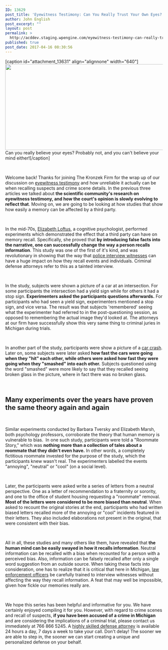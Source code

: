 ```yaml
---
ID: 13629
post_title: 'Eyewitness Testimony: Can You Really Trust Your Own Eyes? (Part 4)'
author: John English
post_excerpt: ""
layout: post
permalink: >
  http://acddev.staging.wpengine.com/eyewitness-testimony-can-really-trust-eyes-part-4.html
published: true
post_date: 2017-04-16 08:30:56
---
```

[caption id="attachment_13631" align="alignnone" width="640"]<img class="size-full wp-image-13631" src="http://acddev.staging.wpengine.com/wp-content/uploads/2017/04/beautiful-2314_640.jpg" alt="" width="640" height="274" /> Can you really believe your eyes? Probably not, and you can't believe your mind either![/caption]

&nbsp;

<span style="font-weight: 400;">Welcome back! Thanks for joining The Kronzek Firm for the wrap up of our discussion on </span><a href="http://acddev.staging.wpengine.com/eyewitness-testimony-can-really-trust-eyes-part-1.html" target="_blank"><span style="font-weight: 400;">eyewitness testimony</span></a><span style="font-weight: 400;"> and how unreliable it actually can be when recalling suspects and crime scene details. In the previous three articles we talked about </span><b>the scientific community's research on eyewitness testimony, and how the court's opinion is slowly evolving to reflect that</b><span style="font-weight: 400;">. Moving on, we are going to be looking at how studies that show how easily a memory can be affected by a third party.</span>

&nbsp;

<span style="font-weight: 400;">In the mid-70s, </span><a href="http://www.hup.harvard.edu/catalog.php?isbn=9780674287778" target="_blank"><span style="font-weight: 400;">Elizabeth Loftus</span></a><span style="font-weight: 400;">, a cognitive psychologist, performed experiments which demonstrated the effect that a third party can have on memory recall. Specifically, she proved that </span><b>by introducing false facts into the narrative, one can successfully change the way a person recalls information</b><span style="font-weight: 400;">. This study was one of the first of it's kind, and was revolutionary in showing that the way that </span><a href="http://acddev.staging.wpengine.com/lineup.html" target="_blank"><span style="font-weight: 400;">police interview witnesses</span></a><span style="font-weight: 400;"> can have a huge impact on how they recall events and individuals. Criminal defense attorneys refer to this as a tainted interview. </span>

&nbsp;

<span style="font-weight: 400;">In the study, subjects were shown a picture of a car at an intersection. For some participants the intersection had a yield sign while for others it had a stop sign. </span><b>Experimenters asked the participants questions afterwards.</b><span style="font-weight: 400;"> For participants who had seen a yield sign, experimenters mentioned a stop sign, and vice versa. The result was that subjects 'remembered' seeing what the experimenter had referred to in the post-questioning session, as opposed to remembering the actual image they'd looked at. The attorneys at our firm have successfully show this very same thing to criminal juries in Michigan during trials. </span>

&nbsp;

<span style="font-weight: 400;">In another part of the study, participants were show a picture of a </span><a href="http://www.windrunkdriving.com/" target="_blank"><span style="font-weight: 400;">car crash</span></a><span style="font-weight: 400;">. Later on, some subjects were later asked </span><b>how fast the cars were going when they "hit" each other, while others were asked how fast they were going when they "smashed" into each other.</b><span style="font-weight: 400;"> Subjects questioned using the word "smashed" were more likely to say that they recalled seeing broken glass in the picture, where in fact there was no broken glass.</span>

&nbsp;
<h2>Many experiments over the years have proven the same theory again and again</h2>
&nbsp;

<span style="font-weight: 400;">Similar experiments conducted by Barbara Tversky and Elizabeth Marsh, both psychology professors, corroborate the theory that human memory is vulnerable to bias. </span><span style="font-weight: 400;"> </span><span style="font-weight: 400;">In one such study, participants were told a "Roommate Story," which was </span><b>nothing more than a collection of tales about a roommate that they didn't even have.</b><span style="font-weight: 400;"> In other words, a completely fictitious roommate invested for the purpose of the study, which the participants knew wasn't real. The experimenters labelled the events "annoying", "neutral" or "cool" (on a social level).</span>

&nbsp;

<span style="font-weight: 400;">Later, the participants were asked write a series of letters from a neutral perspective. One as a letter of recommendation to a fraternity or sorority, and one to the office of student housing requesting a "roommate" removal. </span><b>Most of the letters were considered to be more biased than neutral</b><span style="font-weight: 400;">. When asked to recount the original stories at the end, participants who had written biased letters recalled more of the annoying or "cool" incidents featured in their letters. They also included elaborations not present in the original, that were consistent with their bias. </span>

&nbsp;

<span style="font-weight: 400;">All in all, these studies and many others like them, have revealed that </span><b>the human mind can be easily swayed in how it recalls information</b><span style="font-weight: 400;">. Neutral information can be recalled with a bias when recounted for a person with a perceived bias. Also, information can be falsely recalled after only a single word suggestion from an outside source. When taking these facts into consideration, one has to realize that it is critical that here in Michigan, </span><a href="http://acddev.staging.wpengine.com/police-mistakes.html" target="_blank"><span style="font-weight: 400;">law enforcement officers</span></a><span style="font-weight: 400;"> be carefully trained to interview witnesses without affecting the way they recall information. A feat that may well be impossible, given how fickle our memories really are.</span>

&nbsp;

<span style="font-weight: 400;">We hope this series has been helpful and informative for you. We have certainly enjoyed compiling it for you. However, with regard to crime scenes and recall of suspects, </span><b>if you have been accused of a crime in Michigan</b><span style="font-weight: 400;"> and are considering the implications of a criminal trial, please contact us immediately at 766 866 5245. A </span><a href="http://acddev.staging.wpengine.com/trial-attorneys.html" target="_blank"><span style="font-weight: 400;">highly skilled defense attorney</span></a><span style="font-weight: 400;"> is available 24 hours a day, 7 days a week to take your call. Don't delay! The sooner we are able to step in, the sooner we can start creating a unique and personalized defense on your behalf.</span>

&nbsp;